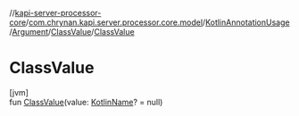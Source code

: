 //[kapi-server-processor-core](../../../../../index.md)/[com.chrynan.kapi.server.processor.core.model](../../../index.md)/[KotlinAnnotationUsage](../../index.md)/[Argument](../index.md)/[ClassValue](index.md)/[ClassValue](-class-value.md)

# ClassValue

[jvm]\
fun [ClassValue](-class-value.md)(value: [KotlinName](../../../-kotlin-name/index.md)? = null)
